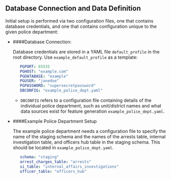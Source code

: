 Database Connection and Data Definition
---------------------------------------

Initial setup is performed via two configuration files, one that contains database credentials, and one that contains configuration unique to the given police department:

* ####Database Connection: 
   
   Database credentials are stored in a YAML file ```default_profile``` in the root directory. Use ``example_default_profile`` as a template:

   ```YAML
      PGPORT: 65535
      PGHOST: "example.com"
      PGDATABASE: "example"
      PGUSER: "janedoe"
      PGPASSWORD: "supersecretpassword"
      DBCONFIG: "example_police_dept.yaml"
   ```

   * ``DBCONFIG`` refers to a configuration file containing details of the individual police department, such as unit/district names and what data sources exist for feature generation ``example_police_dept.yaml``.

* ####Example Police Department Setup

   The example police department needs a configuration file to specify the name of the staging schema and the names of the arrests table, internal investigation table, and officers hub table in the staging schema. This should be located in ``example_police_dept.yaml``.
   
   ```YAML
      schema: "staging"
      arrest_charges_table: "arrests"
      si_table: "internal_affairs_investigations"
      officer_table: "officers_hub"
   ```
